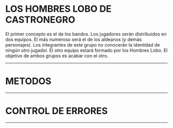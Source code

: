 # LOS HOMBRES LOBO DE CASTRONEGRO
El primer concepto es el de los bandos. Los jugadores serán distribuidos en dos equipos. El más numeroso será el de los aldeanos (y demás personajes). Los integrantes de este grupo no conocerán la identidad de ningún otro jugador. El otro equipo estará formado por los Hombres Lobo. El objetivo de ambos grupos es acabar con el otro.
____________________________________________________________________________________________________________________________________________________

# METODOS
____________________________________________________________________________________________________________________________________________________

# CONTROL DE ERRORES
____________________________________________________________________________________________________________________________________________________

